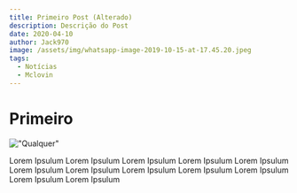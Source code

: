 ```yaml
---
title: Primeiro Post (Alterado)
description: Descrição do Post
date: 2020-04-10
author: Jack970
image: /assets/img/whatsapp-image-2019-10-15-at-17.45.20.jpeg
tags:
  - Notícias
  - Mclovin
---
```

# Primeiro

!["Qualquer"](/assets/img/whatsapp-image-2019-10-15-at-17.45.20.jpeg)

Lorem Ipsulum Lorem Ipsulum Lorem Ipsulum Lorem Ipsulum Lorem Ipsulum  Lorem Ipsulum Lorem Ipsulum Lorem Ipsulum 
Lorem Ipsulum Lorem Ipsulum Lorem Ipsulum Lorem Ipsulum